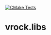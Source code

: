 [![CMake Tests](https://github.com/Visual-Rock/vrock.libs/actions/workflows/CMake-Tests.yml/badge.svg)](https://github.com/Visual-Rock/vrock.libs/actions/workflows/CMake-Tests.yml)
# vrock.libs
